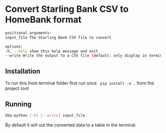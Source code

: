 # Convert Starling Bank CSV to HomeBank format

```bash
positional arguments:
input_file The Starling Bank CSV file to convert

options:
-h, --help show this help message and exit
--write Write the output to a CSV file (default: only display in terminal)
```

## Installation

To run this from terminal folder first run once ` pip install -e .` from the
project root

## Running

```bash
hba-python [-h] [--write] input_file
```

By default it will out the converted data to a table in the terminal.
